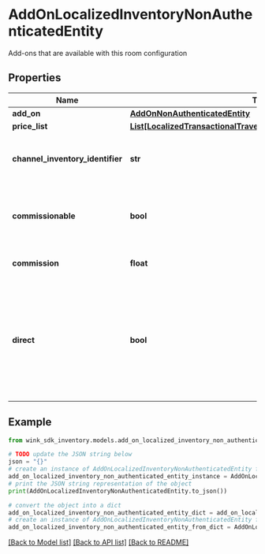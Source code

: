 # AddOnLocalizedInventoryNonAuthenticatedEntity

Add-ons that are available with this room configuration

## Properties

Name | Type | Description | Notes
------------ | ------------- | ------------- | -------------
**add_on** | [**AddOnNonAuthenticatedEntity**](AddOnNonAuthenticatedEntity.md) |  | 
**price_list** | [**List[LocalizedTransactionalTravelInventoryNonAuthenticatedEntity]**](LocalizedTransactionalTravelInventoryNonAuthenticatedEntity.md) |  | [optional] 
**channel_inventory_identifier** | **str** | Channel blocking identifier referencing this record. | [optional] 
**commissionable** | **bool** | Whether this package is commissionable based on the incoming sales channel. | [optional] 
**commission** | **float** | The commission percentage. | [optional] 
**direct** | **bool** | Indicates whether the blocking from sales channel is direct or not. If you are a travel agent doing your own acquiring, this flag has to be true to make a booking. | [default to False]

## Example

```python
from wink_sdk_inventory.models.add_on_localized_inventory_non_authenticated_entity import AddOnLocalizedInventoryNonAuthenticatedEntity

# TODO update the JSON string below
json = "{}"
# create an instance of AddOnLocalizedInventoryNonAuthenticatedEntity from a JSON string
add_on_localized_inventory_non_authenticated_entity_instance = AddOnLocalizedInventoryNonAuthenticatedEntity.from_json(json)
# print the JSON string representation of the object
print(AddOnLocalizedInventoryNonAuthenticatedEntity.to_json())

# convert the object into a dict
add_on_localized_inventory_non_authenticated_entity_dict = add_on_localized_inventory_non_authenticated_entity_instance.to_dict()
# create an instance of AddOnLocalizedInventoryNonAuthenticatedEntity from a dict
add_on_localized_inventory_non_authenticated_entity_from_dict = AddOnLocalizedInventoryNonAuthenticatedEntity.from_dict(add_on_localized_inventory_non_authenticated_entity_dict)
```
[[Back to Model list]](../README.md#documentation-for-models) [[Back to API list]](../README.md#documentation-for-api-endpoints) [[Back to README]](../README.md)


